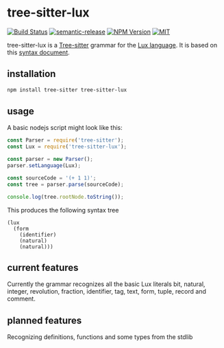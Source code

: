 # tree-sitter-lux

[![Build Status](https://dev.azure.com/fabianachammer/tree-sitter-lux/_apis/build/status/release?branchName=master&label=build)](https://dev.azure.com/fabianachammer/tree-sitter-lux/_build/latest?definitionId=7&branchName=master)
[![semantic-release](https://img.shields.io/badge/%20%20%F0%9F%93%A6%F0%9F%9A%80-semantic--release-e10079.svg)](https://github.com/semantic-release/semantic-release)
[![NPM Version](https://img.shields.io/npm/v/tree-sitter-lux)](https://www.npmjs.com/package/tree-sitter-lux)
[![MIT](https://img.shields.io/github/license/fachammer/tree-sitter-lux)](https://choosealicense.com/licenses/mit/)

tree-sitter-lux is a [Tree-sitter](http://tree-sitter.github.io/tree-sitter/)
grammar for the [Lux language](https://github.com/LuxLang/lux).
It is based on this [syntax document](https://github.com/LuxLang/lux/blob/4049370ec0d0bec578b8fcb83700d020e81386c4/documentation/specification/Syntax.md).

## installation

```bash
npm install tree-sitter tree-sitter-lux
```

## usage

A basic nodejs script might look like this:

```javascript
const Parser = require('tree-sitter');
const Lux = require('tree-sitter-lux');

const parser = new Parser();
parser.setLanguage(Lux);

const sourceCode = '(+ 1 1)';
const tree = parser.parse(sourceCode);

console.log(tree.rootNode.toString());
```

This produces the following syntax tree

```
(lux
  (form
    (identifier)
    (natural)
    (natural)))
```

## current features

Currently the grammar recognizes all the basic Lux literals bit, natural, integer, revolution, fraction, identifier, tag, text, form, tuple, record and comment.

## planned features

Recognizing definitions, functions and some types from the stdlib
